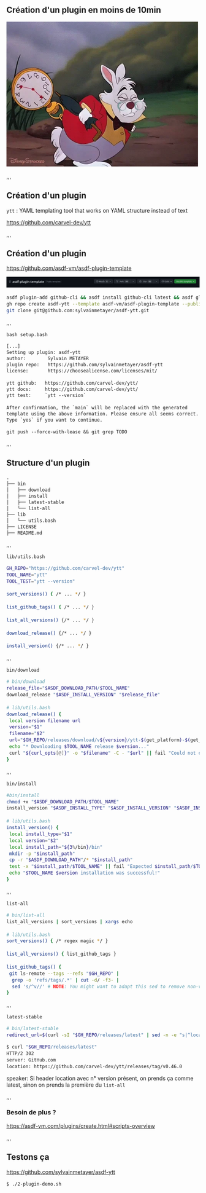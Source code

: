## Création d'un plugin en moins de 10min

<img src="assets/img/clock.webp" alt="Clock">

,,,

## Création d'un plugin

`ytt` : YAML templating tool that works on YAML structure instead of text

<https://github.com/carvel-dev/ytt>

,,,

## Création d'un plugin

<https://github.com/asdf-vm/asdf-plugin-template>

<img src="assets/img/template.png" alt="Template Github">

```bash
asdf plugin-add github-cli && asdf install github-cli latest && asdf global github-cli latest
gh repo create asdf-ytt --template asdf-vm/asdf-plugin-template --public
git clone git@github.com:sylvainmetayer/asdf-ytt.git
```

,,,

`bash setup.bash`

```shell
[...]
Setting up plugin: asdf-ytt
author:        Sylvain METAYER
plugin repo:   https://github.com/sylvainmetayer/asdf-ytt
license:       https://choosealicense.com/licenses/mit/

ytt github:   https://github.com/carvel-dev/ytt/
ytt docs:     https://github.com/carvel-dev/ytt/
ytt test:     `ytt --version`

After confirmation, the `main` will be replaced with the generated
template using the above information. Please ensure all seems correct.
Type `yes` if you want to continue.
```

`git push --force-with-lease && git grep TODO`

,,,

## Structure d'un plugin

```shell
.
├── bin
│   ├── download
│   ├── install
│   ├── latest-stable
│   └── list-all
├── lib
│   └── utils.bash
├── LICENSE
├── README.md
```

,,,

`lib/utils.bash`

```bash []
GH_REPO="https://github.com/carvel-dev/ytt"
TOOL_NAME="ytt"
TOOL_TEST="ytt --version"

sort_versions() { /* ... */ }

list_github_tags() { /* ... */ }

list_all_versions() {/* ... */ }

download_release() {/* ... */ }

install_version() {/* ... */ }
```

,,,

`bin/download`

```bash [1-3|10|12]
# bin/download
release_file="$ASDF_DOWNLOAD_PATH/$TOOL_NAME"
download_release "$ASDF_INSTALL_VERSION" "$release_file"

# lib/utils.bash
download_release() {
 local version filename url
 version="$1"
 filename="$2"
 url="$GH_REPO/releases/download/v${version}/ytt-$(get_platform)-$(get_arch)"
 echo "* Downloading $TOOL_NAME release $version..."
 curl "${curl_opts[@]}" -o "$filename" -C - "$url" || fail "Could not download $url"
}
```

,,,

`bin/install`

```bash [1-3|11-13]
#bin/install
chmod +x "$ASDF_DOWNLOAD_PATH/$TOOL_NAME"
install_version "$ASDF_INSTALL_TYPE" "$ASDF_INSTALL_VERSION" "$ASDF_INSTALL_PATH"

# lib/utils.bash
install_version() {
 local install_type="$1"
 local version="$2"
 local install_path="${3%/bin}/bin"
 mkdir -p "$install_path"
 cp -r "$ASDF_DOWNLOAD_PATH"/* "$install_path"
 test -x "$install_path/$TOOL_NAME" || fail "Expected $install_path/$TOOL_NAME to be executable."
 echo "$TOOL_NAME $version installation was successful!"
}
```

,,,

`list-all`

```bash [1-2|7-13|5]
# bin/list-all
list_all_versions | sort_versions | xargs echo

# lib/utils.bash
sort_versions() { /* regex magic */ }

list_all_versions() { list_github_tags }

list_github_tags() {
 git ls-remote --tags --refs "$GH_REPO" |
  grep -o 'refs/tags/.*' | cut -d/ -f3- |
  sed 's/^v//' # NOTE: You might want to adapt this sed to remove non-version strings from tags
}
```

,,,

`latest-stable`

```bash []
# bin/latest-stable
redirect_url=$(curl -sI "$GH_REPO/releases/latest" | sed -n -e "s|^location: *||p" | sed -n -e "s|\r||p")
```

```bash [4]
$ curl "$GH_REPO/releases/latest"
HTTP/2 302
server: GitHub.com
location: https://github.com/carvel-dev/ytt/releases/tag/v0.46.0
```

speaker: Si header location avec n° version présent, on prends ça comme latest, sinon on prends la première du `list-all`

,,,

### Besoin de plus ?

<https://asdf-vm.com/plugins/create.html#scripts-overview>

,,,

## Testons ça

<https://github.com/sylvainmetayer/asdf-ytt>

```bash
$ ./2-plugin-demo.sh
```
